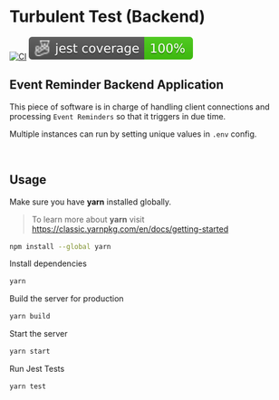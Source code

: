 # Turbulent Test (Backend)

[![CI](https://github.com/MathieuGermain/turbulent-test/actions/workflows/backend-ci.yml/badge.svg)](https://github.com/MathieuGermain/turbulent-test/actions/workflows/backend-ci.yml)
![Coverage](../badges/coverage-jest%20coverage.svg)

## Event Reminder Backend Application
This piece of software is in charge of handling client connections and processing `Event Reminders` so that it triggers in due time.

Multiple instances can run by setting unique values in `.env` config.

<br>

## Usage

Make sure you have **yarn** installed globally.
> To learn more about **yarn** visit https://classic.yarnpkg.com/en/docs/getting-started
```bash
npm install --global yarn
```

Install dependencies
```bash
yarn
```

Build the server for production
```bash
yarn build
```

Start the server
```bash
yarn start
```

Run Jest Tests
```bash
yarn test
```
